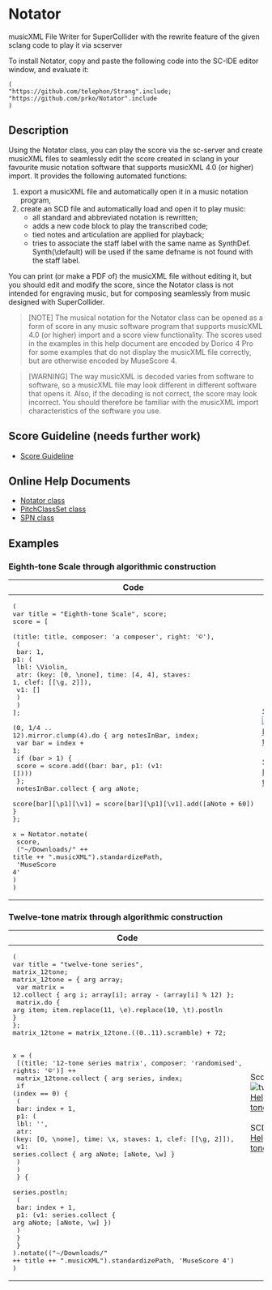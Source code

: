 # Notator
musicXML File Writer for SuperCollider with the rewrite feature of the given sclang code to play it via scserver

To install Notator, copy and paste the following code into the SC-IDE editor window, and evaluate it:
```
(
"https://github.com/telephon/Strang".include;
"https://github.com/prko/Notator".include
)
```

## Description

Using the Notator class, you can play the score via the sc-server and create musicXML files to seamlessly edit the score created in sclang in your favourite music notation software that supports musicXML 4.0 (or higher) import. It provides the following automated functions:

1. export a musicXML file and automatically open it in a music notation program,
2. create an SCD file and automatically load and open it to play music:
   - all standard and abbreviated notation is rewritten;
   - adds a new code block to play the transcribed code;
   - tied notes and articulation are applied for playback;
   - tries to associate the staff label with the same name as SynthDef. Synth(\default) will be used if the same defname is not found with the staff label.

You can print (or make a PDF of) the musicXML file without editing it, but you should edit and modify the score, since the Notator class is not intended for engraving music, but for composing seamlessly from music designed with SuperCollider.

> [NOTE]
The musical notation for the Notator class can be opened as a form of score in any music software program that supports musicXML 4.0 (or higher) import and a score view functionality. The scores used in the examples in this help document are encoded by Dorico 4 Pro for some examples that do not display the musicXML file correctly, but are otherwise encoded by MuseScore 4.

> [WARNING]
The way musicXML is decoded varies from software to software, so a musicXML file may look different in different software that opens it. Also, if the decoding is not correct, the score may look incorrect. You should therefore be familiar with the musicXML import characteristics of the software you use.

## Score Guideline (needs further work)
- [Score Guideline](https://rawcdn.githack.com/prko/Notator/e0bb6521e45af5d41259e67bcdf169f32f439b17/_Help%20(rendered%20HTML)/Reference/ScoreGuideline.html)

## Online Help Documents
- [Notator class](https://rawcdn.githack.com/prko/Notator/15d08873184c9ad81d8e558ca98875d5cc368de8/_Help%20(rendered%20HTML)/Classes/Notator.html)
- [PitchClassSet class](https://rawcdn.githack.com/prko/Notator/15d08873184c9ad81d8e558ca98875d5cc368de8/_Help%20(rendered%20HTML)/Classes/PitchClassSet.html)
- [SPN class](https://rawcdn.githack.com/prko/Notator/15d08873184c9ad81d8e558ca98875d5cc368de8/_Help%20(rendered%20HTML)/Classes/SPN.html)

## Examples

### Eighth-tone Scale through algorithmic construction
| Code | Results |
|------|---------|
|<pre>(<br>var title = "Eighth-tone Scale", score;<br>score = [<br>    (title: title, composer: 'a composer', right: '©'),<br>    (<br>        bar: 1, p1: (<br>            lbl: \Violin,<br>            atr: (key: [0, \none], time: [4, 4], staves: 1, clef: [[\g, 2]]),<br>            v1: []<br>        )<br>    )<br>];<br><br>(0, 1/4 .. 12).mirror.clump(4).do { arg notesInBar, index;<br>    var bar = index + 1;<br>    if (bar > 1) {<br>        score = score.add((bar: bar, p1: (v1: [])))<br>    };<br>    notesInBar.collect { arg aNote;<br>        score[bar][\p1][\v1] = score[bar][\p1][\v1].add([aNote + 60]) }<br>};<br><br>x = Notator.notate(<br>    score,<br>    ("~/Downloads/" ++ title ++ ".musicXML").standardizePath,<br>    'MuseScore 4'<br>)<br>)</pre>|Score in MuseScore 4:<br />![Eighth-tone_Scale-1](https://github.com/prko/Notator/assets/416281/b2928c56-a7a7-4ea5-b9c2-d6d3e5dbbd65)[HelpSource/Classes/resources/Eighth-tone_Scale.musicXML](https://github.com/prko/Notator/blob/9f2e211d292d38cf93b99cbcee6af2f0902cba5a/HelpSource/Classes/resources/Eighth-tone_Scale.musicXML)<br /><br />SCD file: [HelpSource/Classes/resources/Eighth-tone_Scale.scd](https://github.com/prko/Notator/blob/9f2e211d292d38cf93b99cbcee6af2f0902cba5a/HelpSource/Classes/resources/Eighth-tone_Scale.scd)|

### Twelve-tone matrix through algorithmic construction
| Code | Results |
|------|---------|
|<pre>(<br>var title = "twelve-tone series", matrix_12tone;<br>matrix_12tone = { arg array;<br>    var matrix = 12.collect { arg i; array[i]; array - (array[i] % 12) };<br>    matrix.do { arg item; item.replace(11, \e).replace(10, \t).postln }<br>};<br>matrix_12tone = matrix_12tone.((0..11).scramble) + 72;<br>    <br>x = (<br>    [(title: '12-tone series matrix', composer: 'randomised', rights: '©')] ++<br>    matrix_12tone.collect { arg series, index; <br>        if (index == 0) {<br>            (<br>                bar: index + 1,<br>                p1: (<br>                    lbl: '',<br>                    atr: (key: [0, \none], time: \x, staves: 1, clef: [[\g, 2]]),<br>                    v1: series.collect { arg aNote; [aNote, \w] }<br>                )<br>            )<br>        } {<br>            series.postln;<br>            (<br>                bar: index + 1,<br>                p1: (v1: series.collect { arg aNote; [aNote, \w] })<br>            )<br>        }<br>    }<br>).notate(("~/Downloads/" ++ title ++ ".musicXML").standardizePath, 'MuseScore 4')<br>)</pre>|Score in MuseScore 4:<br />![twelve-tone_seriesnotation](https://github.com/prko/Notator/assets/416281/c87aeed7-bd9d-46b2-9641-0d37f7cd583d)[HelpSource/Classes/resources/twelve-tone_series.musicXML](https://github.com/prko/Notator/blob/9f2e211d292d38cf93b99cbcee6af2f0902cba5a/HelpSource/Classes/resources/twelve-tone_series.musicXML)<br /><br />SCD file: [HelpSource/Classes/resources/twelve-tone_series.scd](https://github.com/prko/Notator/blob/9f2e211d292d38cf93b99cbcee6af2f0902cba5a/HelpSource/Classes/resources/twelve-tone_series.scd)|
